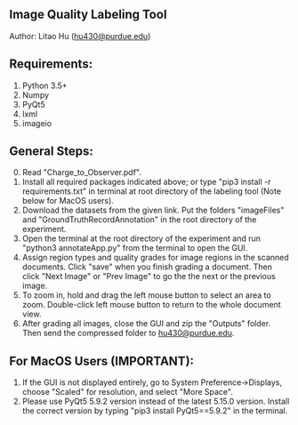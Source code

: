 ## Image Quality Labeling Tool
Author: Litao Hu (hu430@purdue.edu)

## Requirements:
1. Python 3.5+
2. Numpy
3. PyQt5
4. lxml
5. imageio

## General Steps:
0. Read "Charge_to_Observer.pdf".
1. Install all required packages indicated above; or type "pip3 install -r requirements.txt" in terminal at root directory of the labeling tool (Note below for MacOS users).
2. Download the datasets from the given link. Put the folders "imageFiles" and "GroundTruthRecordAnnotation" in the root directory of the experiment.
3. Open the terminal at the root directory of the experiment and run "python3 annotateApp.py" from the terminal to open the GUI.
4. Assign region types and quality grades for image regions in the scanned documents. Click "save" when you finish grading a document. Then click "Next Image" or "Prev Image" to go the the next or the previous image.
5. To zoom in, hold and drag the left mouse button to select an area to zoom. Double-click left mouse button to return to the whole document view.
6. After grading all images, close the GUI and zip the "Outputs" folder. Then send the compressed folder to hu430@purdue.edu.

## For MacOS Users (IMPORTANT):
1. If the GUI is not displayed entirely, go to System Preference->Displays, choose "Scaled" for resolution, and select "More Space".
2. Please use PyQt5 5.9.2 version instead of the latest 5.15.0 version. Install the correct version by typing "pip3 install PyQt5==5.9.2" in the terminal.
